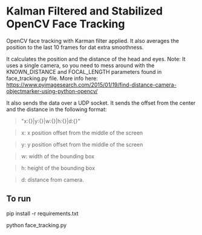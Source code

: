 # Kalman Filtered and Stabilized OpenCV Face Tracking
OpenCV face tracking with Karman filter applied. It also averages the position to the last 10 frames for dat extra smoothness.

It calculates the position and the distance of the head and eyes. Note: It uses a single camera, so you need to mess around with the KNOWN_DISTANCE and FOCAL_LENGTH parameters found in face_tracking.py file. More info here: https://www.pyimagesearch.com/2015/01/19/find-distance-camera-objectmarker-using-python-opencv/

It also sends the data over a UDP socket. It sends the offset from the center and the distance in the following format:

>"x:{}|y:{}|w:{}|h:{}|d:{}"

>x: x position offset from the middle of the screen

>y: y position offset from the middle of the screen

>w: width of the bounding box

>h: height of the bounding box

>d: distance from camera.
## To run
pip install -r requirements.txt

python face_tracking.py
